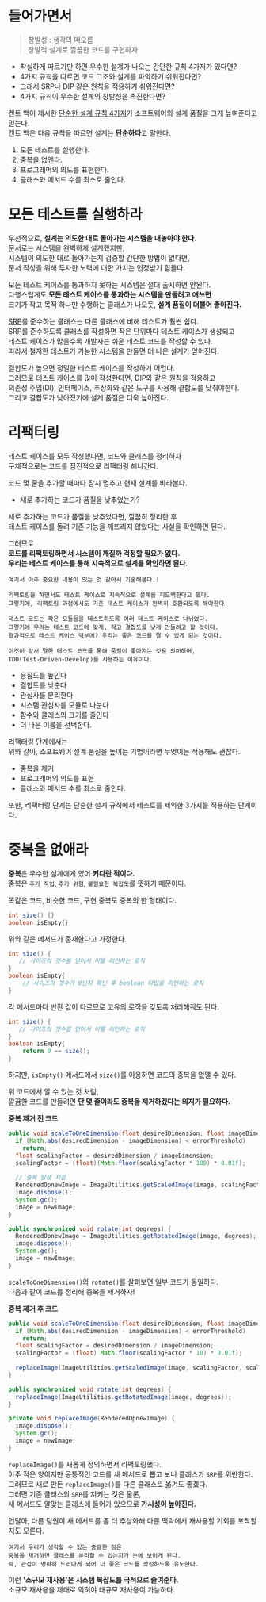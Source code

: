 # 들어가면서      
> 창발성 : 생각의 떠오름        
> 창발적 설계로 깔끔한 코드를 구현하자          
           
* 착실하게 따르기만 하면 우수한 설계가 나오는 간단한 규칙 4가지가 있다면?      
* 4가지 규칙을 따르면 코드 그조와 설계를 파악하기 쉬워진다면?       
* 그래서 SRP나 DIP 같은 원칙을 적용하기 쉬워진다면?     
* 4가지 규칙이 우수한 설계의 창발성을 촉진한다면?   
    
켄트 백이 제시한 [단순한 설계 규칙 4가지](https://martinfowler.com/bliki/BeckDesignRules.html)가 소프트웨어의 설계 품질을 크게 높여준다고 믿는다.   
켄트 백은 다음 규칙을 따르면 설계는 **단순하다**고 말한다.   
    
1. 모든 테스트를 실행한다.       
2. 중복을 없앤다.      
3. 프로그래머의 의도를 표현한다.     
4. 클래스와 메서드 수를 최소로 줄인다.   

# 모든 테스트를 실행하라     
우선적으로, **설계는 의도한 대로 돌아가는 시스템을 내놓아야 한다.**       
문서로는 시스템을 완벽하게 설계했지만,        
시스템이 의도한 대로 돌아가는지 검증할 간단한 방법이 없다면,      
문서 작성을 위해 투자한 노력에 대한 가치는 인정받기 힘들다.      
        
모든 테스트 케이스를 통과하지 못하는 시스템은 절대 출시하면 안된다.           
다행스럽게도 **모든 테스트 케이스를 통과하는 시스템을 만들려고 애쓰면**          
크기가 작고 목적 하나만 수행하는 클래스가 나오듯, **설계 품질이 더불어 좋아진다.**        
              
[SRP](https://ko.wikipedia.org/wiki/%EB%8B%A8%EC%9D%BC_%EC%B1%85%EC%9E%84_%EC%9B%90%EC%B9%99)를 준수하는 클래스는 다른 클래스에 비해 테스트가 훨씬 쉽다.         
SRP를 준수하도록 클래스를 작성하면 작은 단위마다 테스트 케이스가 생성되고    
테스트 케이스가 많을수록 개발자는 쉬운 테스트 코드를 작성할 수 있다.            
따라서 철저한 테스트가 가능한 시스템을 만들면 더 나은 설계가 얻어진다.    
          
결합도가 높으면 정밀한 테스트 케이스를 작성하기 어렵다.               
그러므로 테스트 케이스를 많이 작성한다면, DIP와 같은 원칙을 적용하고        
의존성 주입(DI), 인터페이스, 추상화와 같은 도구를 사용해 결합도를 낮춰야한다.         
그리고 결합도가 낮아졌기에 설계 품질은 더욱 높아진다.      
   
# 리팩터링
테스트 케이스를 모두 작성했다면, 코드와 클래스를 정리하자               
구체적으로는 코드를 점진적으로 리팩터링 해나간다.                      

코드 몇 줄을 추가할 때마다 잠시 멈추고 현재 설계를 바라본다.            
  
* 새로 추가하는 코드가 품질을 낮추었는가?       
           
새로 추가하는 코드가 품질을 낮추었다면, 깔끔히 정리한 후         
테스트 케이스를 돌려 기존 기능을 깨뜨리지 않았다는 사실을 확인하면 된다.        
      
그러므로          
**코드를 리팩토링하면서 시스템이 깨질까 걱정할 필요가 없다.**          
**우리는 테스트 케이스를 통해 지속적으로 설계를 확인하면 된다.**   

```
여기서 아주 중요한 내용이 있는 것 같아서 기술해본다.!      

리팩토링을 하면서도 테스트 케이스로 지속적으로 설계를 피드백한다고 했다.      
그렇기에, 리팩토링 과정에서도 기존 테스트 케이스가 완벽히 호환되도록 해야한다.      
      
테스트 코드는 작은 모듈들을 테스트하도록 여러 테스트 케이스로 나뉘었다.       
그렇기에 우리는 테스트 코드에 맞게, 작고 결합도를 낮게 만들려고 할 것이다.     
결과적으로 테스트 케이스 덕분에? 우리는 좋은 코드를 짤 수 있게 되는 것이다.   
  
이것이 앞서 말한 테스트 코드를 통해 품질이 좋아지는 것을 의미하며,       
TDD(Test-Driven-Develop)를 사용하는 이유이다.      
```
    
* 응집도를 높인다 
* 결합도를 낮춘다 
* 관심사를 분리한다    
* 시스템 관심사를 모듈로 나눈다  
* 함수와 클래스의 크기를 줄인다  
* 더 나은 이름을 선택한다.     

리팩터링 단계에서는     
위와 같이, 소프트웨어 설계 품질을 높이는 기법이라면 무엇이든 적용해도 괜찮다.       
    
* 중복을 제거        
* 프로그래머의 의도를 표현    
* 클래스와 메서드 수를 최소로 줄인다.         
      
또한, 리팩터링 단계는 단순한 설계 규칙에서 테스트를 제외한 3가지를 적용하는 단계이다.           
         
# 중복을 없애라   
**중복**은 우수한 설계에게 있어 **커다란 적이다.**         
중복은 `추가 작업`, `추가 위험`, `불필요한 복잡도`를 뜻하기 때문이다.       

똑같은 코드, 비슷한 코드, 구현 중복도 중복의 한 형태이다.   

```java
int size() {}
boolean isEmpty{}
```
위와 같은 메서드가 존재한다고 가정한다.   
   
```java
int size() {
   // 사이즈의 갯수를 얻어서 이를 리턴하는 로직
}
boolean isEmpty{
    // 사이즈의 갯수가 0인지 확인 후 boolean 타입을 리턴하는 로직
}
```
각 메서드마다 반환 값이 다르므로 고유의 로직을 갖도록 처리해줘도 된다.     

```java
int size() {
   // 사이즈의 갯수를 얻어서 이를 리턴하는 로직
}
boolean isEmpty{
    return 0 == size();   
}
```
하지만, `isEmpty()` 메서드에서 `size()`를 이용하면 코드의 중복을 없앨 수 있다.      
     
위 코드에서 알 수 있는 것 처럼,       
깔끔한 코드를 만들려면 **단 몇 줄이라도 중복을 제거하겠다는 의지가 필요하다.**

**중복 제거 전 코드**
```java
public void scaleToOneDimension(float desiredDimension, float imageDimension) {
  if (Math.abs(desiredDimension - imageDimension) < errorThreshold)
    return;
  float scalingFactor = desiredDimension / imageDimension;
  scalingFactor = (float)(Math.floor(scalingFactor * 100) * 0.01f);
  
  // 중복 발생 지점
  RenderedOpnewImage = ImageUtilities.getScaledImage(image, scalingFactor, scalingFactor);
  image.dispose();
  System.gc();
  image = newImage;
}

public synchronized void rotate(int degrees) {
  RenderedOpnewImage = ImageUtilities.getRotatedImage(image, degrees);
  image.dispose();
  System.gc();
  image = newImage;
}
```
`scaleToOneDimension()`와 `rotate()`를 살펴보면 일부 코드가 동일하다.       
다음과 같이 코드를 정리해 중복을 제거하자!     

**중복 제거 후 코드**
```java
public void scaleToOneDimension(float desiredDimension, float imageDimension) {
  if (Math.abs(desiredDimension - imageDimension) < errorThreshold)
    return;
  float scalingFactor = desiredDimension / imageDimension;
  scalingFactor = (float) Math.floor(scalingFactor * 10) * 0.01f);
  
  replaceImage(ImageUtilities.getScaledImage(image, scalingFactor, scalingFactor));
}

public synchronized void rotate(int degrees) {
  replaceImage(ImageUtilities.getRotatedImage(image, degrees));
}

private void replaceImage(RenderedOpnewImage) {
  image.dispose();
  System.gc();
  image = newImage;
}
```  
`replaceImage()`를 새롭게 정의하면서 리팩토링했다.          
아주 적은 양이지만 공통적인 코드를 새 메서드로 뽑고 보니 클래스가 `SRP`를 위반한다.      
그러므로 새로 만든 `replaceImage()`를 다른 클래스로 옮겨도 좋겠다.           
그러면 기존 클래스의 `SRP`를 지키는 것은 물론,            
새 메서드도 알맞는 클래스에 들어가 있으므로 **가시성이 높아진다.**          
      
연달아, 다른 팀원이 새 메서드를 좀 더 추상화해 다른 맥락에서 재사용할 기회를 포착할지도 모른다.          
        
```     
여기서 우리가 생각할 수 있는 중요한 점은             
중복을 제거하면 클래스를 분리할 수 있는지가 눈에 보이게 된다.        
즉, 관점이 명확히 드러나게 되어 더 좋은 코드를 작성하도록 유도한다.    
```
      
이런 **'소규모 재사용'은 시스템 복잡도를 극적으로 줄여준다.**      
소규모 재사용을 제대로 익혀야 대규모 재사용이 가능하다.   

